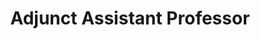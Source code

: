 ---
title: Adjunct Assistant Professor
organization: Borough of Manhattan Community College
location: CUNY
start: 2002-09-01
end: 2003-06-30
---